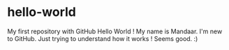 # hello-world
My first repository with GitHub
Hello World ! My name is Mandaar. I'm new to GitHub. Just trying to understand how it works ! Seems good. :)



